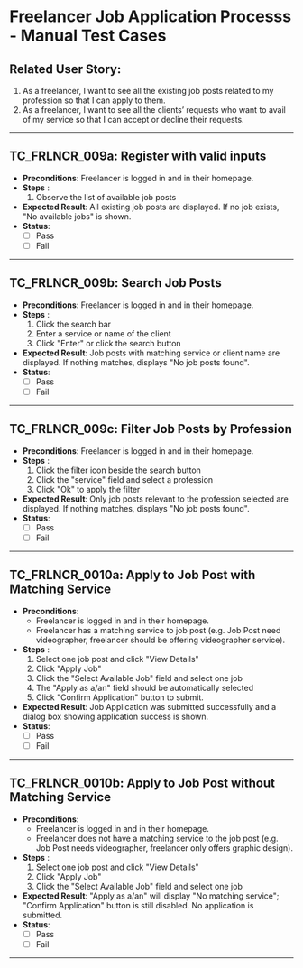 # Freelancer Job Application Processs - Manual Test Cases

## Related User Story:
1. As a freelancer, I want to see all the existing job posts related to my profession so that I can apply to them.
2.  As a freelancer, I want to see all the clients’ requests who want to avail of my service so that I can accept or
decline their requests.


--- 
## TC_FRLNCR_009a: Register with valid inputs
- **Preconditions**: Freelancer is logged in and in their homepage.
- **Steps** :
    1. Observe the list of available job posts
- **Expected Result**: All existing job posts are displayed. If no job exists, "No available jobs" is shown.
- **Status**:
    - [ ] Pass 
    - [ ] Fail

--- 
## TC_FRLNCR_009b: Search Job Posts
- **Preconditions**: Freelancer is logged in and in their homepage.
- **Steps** :
    1. Click the search bar
    2. Enter a service or name of the client
    3. Click "Enter" or click the search button
- **Expected Result**: Job posts with matching service or client name are displayed. If nothing matches, displays "No job posts found".
- **Status**:
    - [ ] Pass 
    - [ ] Fail

--- 
## TC_FRLNCR_009c: Filter Job Posts by Profession
- **Preconditions**: Freelancer is logged in and in their homepage.
- **Steps** :
    1. Click the filter icon beside the search button
    2. Click the "service" field and select a profession
    3. Click "Ok" to apply the filter
- **Expected Result**: Only job posts relevant to the profession selected are displayed. If nothing matches, displays "No job posts found".
- **Status**:
    - [ ] Pass 
    - [ ] Fail

--- 
## TC_FRLNCR_0010a: Apply to Job Post with Matching Service
- **Preconditions**: 
    - Freelancer is logged in and in their homepage.
    - Freelancer has a matching service to job post (e.g. Job Post need videographer, freelancer should be offering videographer service).
- **Steps** :
    1. Select one job post and click "View Details"
    2. Click "Apply Job" 
    3. Click the "Select Available Job" field and select one job
    4. The "Apply as a/an" field should be automatically selected
    5. Click "Confirm Application" button to submit.
- **Expected Result**: Job Application was submitted successfully and a dialog box showing application success is shown. 
- **Status**:
    - [ ] Pass 
    - [ ] Fail

--- 
## TC_FRLNCR_0010b: Apply to Job Post without Matching Service
- **Preconditions**: 
    - Freelancer is logged in and in their homepage.
    - Freelancer does not have a matching service to the job post (e.g. Job Post needs videographer, freelancer only offers graphic design).
- **Steps** :
    1. Select one job post and click "View Details"
    2. Click "Apply Job" 
    3. Click the "Select Available Job" field and select one job
- **Expected Result**: "Apply as a/an" will display "No matching service"; "Confirm Application" button is still disabled. No application is submitted.
- **Status**:
    - [ ] Pass 
    - [ ] Fail

--- 
